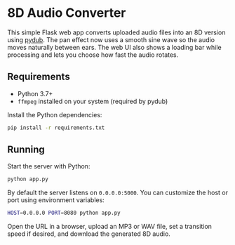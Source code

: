 # 8D Audio Converter

This simple Flask web app converts uploaded audio files into an 8D version using [pydub](https://github.com/jiaaro/pydub). The pan effect now uses a smooth sine wave so the audio moves naturally between ears. The web UI also shows a loading bar while processing and lets you choose how fast the audio rotates.

## Requirements

- Python 3.7+
- `ffmpeg` installed on your system (required by pydub)

Install the Python dependencies:

```bash
pip install -r requirements.txt
```

## Running

Start the server with Python:

```bash
python app.py
```

By default the server listens on `0.0.0.0:5000`. You can customize the host or port using environment variables:

```bash
HOST=0.0.0.0 PORT=8080 python app.py
```

Open the URL in a browser, upload an MP3 or WAV file, set a transition speed if desired, and download the generated 8D audio.
